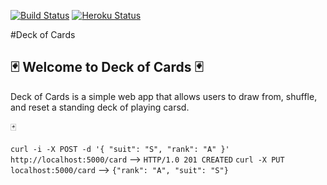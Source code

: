 [![Build Status](https://travis-ci.org/adrielklein/deck-of-cards.svg?branch=master)](https://travis-ci.org/adrielklein/deck-of-cards)
[![Heroku Status](https://heroku-badge.herokuapp.com/?app=deck-of-cards)](http://deck-of-cards.herokuapp.com)

#Deck of Cards


## :black_joker: Welcome to Deck of Cards :black_joker:
Deck of Cards is a simple web app that allows users to draw from, shuffle, and reset a standing deck of playing carsd.


:black_joker:

`curl -i -X POST -d '{ "suit": "S", "rank": "A" }' http://localhost:5000/card` --> `HTTP/1.0 201 CREATED`
`curl -X PUT localhost:5000/card` --> `{"rank": "A", "suit": "S"}`